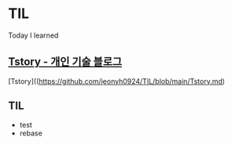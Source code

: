 # TIL
Today I learned

## [Tstory - 개인 기술 블로그](https://russwest.tistory.com/)
[Tstory]((https://github.com/jeonyh0924/TIL/blob/main/Tstory.md)

## TIL
- test
- rebase
